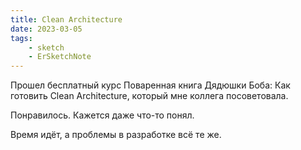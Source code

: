 ```yaml
---
title: Clean Architecture
date: 2023-03-05
tags:
    - sketch
    - ErSketchNote
---
```


Прошел бесплатный курс Поваренная книга Дядюшки Боба: Как готовить Clean Architecture, который мне коллега посоветовала.

Понравилось. Кажется даже что-то понял.

Время идёт, а проблемы в разработке всё те же.
